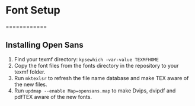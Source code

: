 # Font Setup

============

## Installing Open Sans

1. Find your texmf directory: `kpsewhich -var-value TEXMFHOME`
2. Copy the font files from the fonts directory in the repository to your texmf folder.
3. Run `mktexlsr` to refresh the file name database and make TEX aware of the new files.
4. Run `updmap --enable Map=opensans.map` to make Dvips, dvipdf and pdfTEX aware of the new fonts.